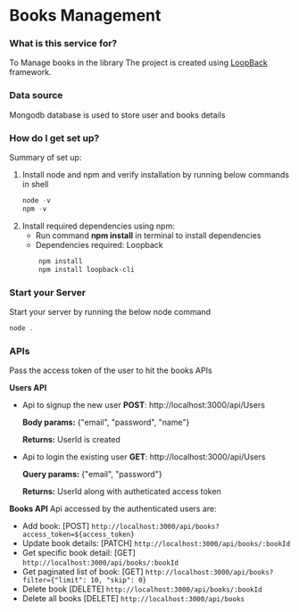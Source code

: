 # Books Management

### What is this service for? ###
To Manage books in the library
The project is created using [LoopBack](http://loopback.io) framework.

### Data source ###
Mongodb database is used to store user and books details


### How do I get set up? ###
Summary of set up:
1. Install node and npm and verify installation by running below commands in shell
    ```PowerShell
    node -v
    npm -v
    ```
2. Install required dependencies using npm:
    * Run command **npm install** in terminal to install dependencies
    * Dependencies required: Loopback 
    ```PowerShell
        npm install
        npm install loopback-cli
      ```

### Start your Server ###
Start your server by running the below node command
  ```PowerShell
  node .
  ```


### APIs ###
Pass the access token of the user to hit the books APIs

**Users API**

- Api to signup the new user
  **POST**: http://localhost:3000/api/Users

  **Body params:** {"email", "password", "name"}

  **Returns:** UserId is created
  
- Api to login the existing user
  **GET**: http://localhost:3000/api/Users

  **Query params:** {"email", "password"}

  **Returns:** UserId along with autheticated access token

**Books API**
  Api accessed by the authenticated users are:
  - Add book: [POST] `http://localhost:3000/api/books?access_token=${access_token}`
  - Update book details: [PATCH] `http://localhost:3000/api/books/:bookId`
  - Get specific book detail: [GET] `http://localhost:3000/api/books/:bookId`
  - Get paginated list of book: [GET] `http://localhost:3000/api/books?filter={"limit": 10, "skip": 0}`
  - Delete book [DELETE] `http://localhost:3000/api/books/:bookId`
  - Delete all books [DELETE] `http://localhost:3000/api/books`